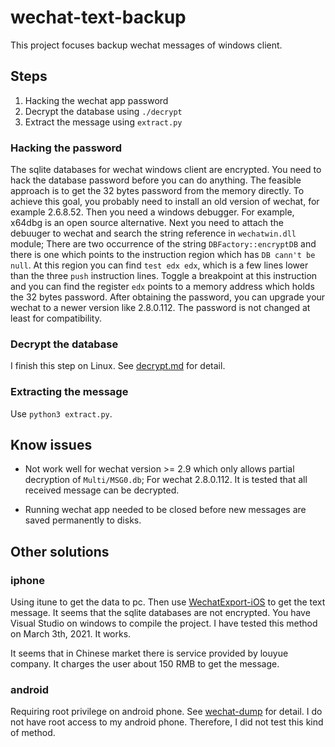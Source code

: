 # wechat-text-backup
This project focuses backup wechat messages of windows client.

## Steps
1. Hacking the wechat app password
2. Decrypt the database using `./decrypt`
3. Extract the message using `extract.py`

### Hacking the password
The sqlite databases for wechat windows client are encrypted. You need to hack the database password before you can do anything. The feasible approach is to get the 32 bytes password from the memory directly. To achieve this goal, you probably need to install an old version of wechat, for example 2.6.8.52. Then you need a windows debugger. For example, x64dbg is
an open source alternative. Next you need to attach the debuuger to wechat and search the string reference in
`wechatwin.dll` module; There are two occurrence of the string `DBFactory::encryptDB` and there is one which points to the
instruction region which has `DB cann't be null`. At this region you can find `test edx edx`, which is a few lines lower than
the three `push` instruction lines. Toggle a breakpoint at this instruction and you can find the register `edx` points to a
memory address which holds the 32 bytes password. After obtaining the password, you can upgrade
your wechat to a newer version like 2.8.0.112. The password is not changed at least for compatibility.
### Decrypt the database
I finish this step on Linux. See [decrypt.md](./decrypt.md) for detail.
### Extracting the message
Use `python3 extract.py`.

## Know issues
* Not work well for wechat version >= 2.9 which only allows partial decryption of `Multi/MSG0.db`; For wechat 2.8.0.112. It is tested that all received message can be decrypted.

* Running wechat app needed to be closed before new messages are saved permanently to disks.


## Other solutions
### iphone
Using itune to get the data to pc. Then use [WechatExport-iOS](https://github.com/stomakun/WechatExport-iOS/pull/12) to get the text message. It seems that the sqlite databases are not encrypted. You have Visual Studio on windows to
compile the project. I have tested this method on March 3th, 2021. It works.

It seems that in Chinese market there is service provided by louyue company. It charges the user about 150 RMB to get the message.
### android
Requiring root privilege on android phone.
See [wechat-dump](https://github.com/ppwwyyxx/wechat-dump) for detail.
I do not have root access to my android phone. Therefore, I did not test this
kind of method.